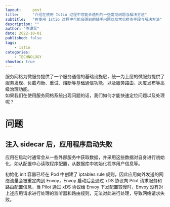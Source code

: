 ```yaml
---
layout:     post
title:      "介绍在使用 Istio 过程中可能会遇到的一些常见问题与解决方法"
subtitle:   "在使用 Istio 过程中可能会碰到的棘手问题以及常见排查手段与解决方法"
description: ""
author: "陈谭军"
date: 2022-10-01
published: false
tags:
    - istio
categories:
    - TECHNOLOGY
showtoc: true
---
```


服务网格为微服务提供了一个服务通信的基础设施层，统一为上层的微服务提供了服务发现、负载均衡、重试、熔断等基础通信功能，以及服务路由、灰度发布等高级治理功能。   
如果我们在使用服务网格系统出现问题的话，我们如何才能快速定位问题以及处理呢？

# 问题

## 注入 sidecar 后，应用程序启动失败

应用在启动时通常会从一些外部服务中获取数据，并采用这些数据对自身进行初始化，如从配置中心读取程序配置，从数据库中初始化程序用户信息等。

初始化 init 容器已经在 Pod 中创建了 iptables rule 规则，因此应用向外发送的网络流量会被重定向到 Envoy，Envoy 启动后会通过 xDS 协议向 Pilot 请求服务和路由配置信息，当 Pilot 通过 xDS 协议给 Envoy 下发配置较慢时，Envoy 没有对上述应用请求进行处理的监听器和路由规则，无法对此进行处理，导致网络请求失败。



